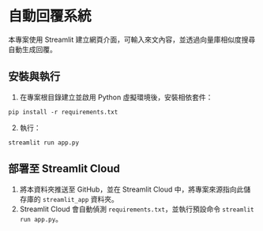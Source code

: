 # 自動回覆系統

本專案使用 Streamlit 建立網頁介面，可輸入來文內容，並透過向量庫相似度搜尋自動生成回覆。

## 安裝與執行

1. 在專案根目錄建立並啟用 Python 虛擬環境後，安裝相依套件：
```
pip install -r requirements.txt
```
2. 執行：
```
streamlit run app.py
```

## 部署至 Streamlit Cloud

1. 將本資料夾推送至 GitHub，並在 Streamlit Cloud 中，將專案來源指向此儲存庫的 `streamlit_app` 資料夾。
2. Streamlit Cloud 會自動偵測 `requirements.txt`，並執行預設命令 `streamlit run app.py`。
